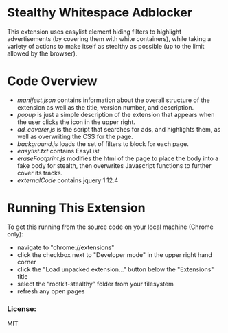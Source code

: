 # Stealthy Whitespace Adblocker

This extension uses easylist element hiding filters to highlight advertisements
(by covering them with white containers), while taking a variety of actions to
make itself as stealthy as possible (up to the limit allowed by the browser).


# Code Overview

- *manifest.json* contains information about the overall structure of the extension as well as the title, version number, and description.
- *popup* is just a simple description of the extension that appears when the user clicks the icon in the upper right.
- *ad_coverer.js* is the script that searches for ads, and highlights them, as well as overwriting the CSS for the page.
- *background.js* loads the set of filters to block for each page.
- *easylist.txt* contains EasyList
- *eraseFootprint.js* modifies the html of the page to place the body into a fake body for stealth, then overwrites Javascript functions to further cover its tracks.
- *externalCode* contains jquery 1.12.4

# Running This Extension

To get this running from the source code on your local machine (Chrome only):

- navigate to "chrome://extensions"
- click the checkbox next to "Developer mode" in the upper right hand corner
- click the "Load unpacked extension..." button below the "Extensions" title
- select the “rootkit-stealthy” folder from your filesystem
- refresh any open pages


### License:
MIT
